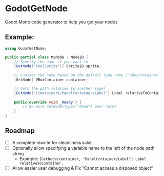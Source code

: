 ﻿# GodotGetNode

Godot Mono code generator to help you get your nodes

## Example:
```csharp
using GodotGetNode;

public partial class MyNode : Node2D {
	// Specify the name if you want to
	[GetNode("CoolSprite")] Sprite2D sprite;
    
	// Guesses the name based on the default type name ("VBoxContainer")
	[GetNode] VBoxContainer container;

	// Gets the path relative to another type!
	[GetNode("{container}/PanelContainer/Label"] Label relativeToContainer;
    
	public override void _Ready() {
		// No more GetNode<Type>("Name") over here!
	}
}
```

## Roadmap
- [ ] A complete rewrite for cleanliness sake.
- [ ] Optionally allow specifying a variable name to the left of the node path string
	- Example: `[GetNode(container, "PanelContainer/Label"] Label relativeToContainer;`
- [ ] Allow easier user debugging  &  Fix "Cannot access a disposed object"
